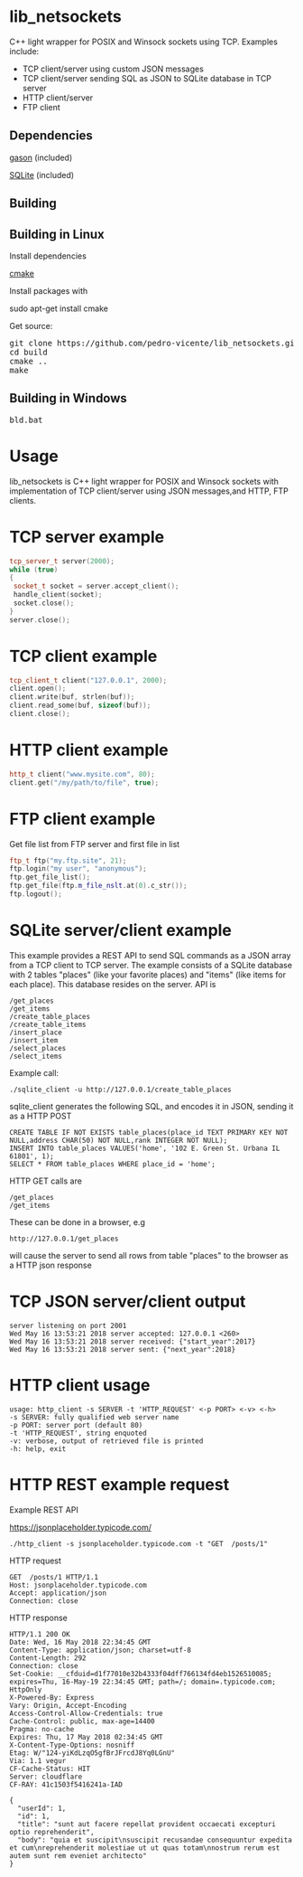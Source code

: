 # lib_netsockets
C++ light wrapper for POSIX and Winsock sockets using TCP. Examples include:
<br /> 
* TCP client/server using custom JSON messages
* TCP client/server sending SQL as JSON to SQLite database in TCP server
* HTTP client/server
* FTP client

Dependencies 
------------

[gason](https://github.com/vivkin/gason) (included)
<br /> 

[SQLite](https://www.sqlite.org/) (included)
<br />

Building
------------

## Building in Linux 

Install dependencies

[cmake](https://cmake.org/)

Install packages with

sudo apt-get install cmake

Get source:
<pre>
git clone https://github.com/pedro-vicente/lib_netsockets.git
cd build
cmake ..
make
</pre>

## Building in Windows 
<pre>
bld.bat
</pre>

# Usage
lib_netsockets is C++ light wrapper for POSIX and Winsock sockets with implementation of TCP client/server using JSON messages,and HTTP, FTP clients.

# TCP server example
```c++
tcp_server_t server(2000);
while (true)
{
 socket_t socket = server.accept_client();
 handle_client(socket);
 socket.close();
}
server.close();
```

# TCP client example
```c++
tcp_client_t client("127.0.0.1", 2000);
client.open();
client.write(buf, strlen(buf));
client.read_some(buf, sizeof(buf));
client.close();
```

# HTTP client example
```c++
http_t client("www.mysite.com", 80);
client.get("/my/path/to/file", true);
```

# FTP client example
Get file list from FTP server and first file in list
```c++
ftp_t ftp("my.ftp.site", 21);
ftp.login("my user", "anonymous");
ftp.get_file_list();
ftp.get_file(ftp.m_file_nslt.at(0).c_str());
ftp.logout();
```

# SQLite server/client example
This example provides a REST API to send SQL commands as a JSON array from a TCP client to TCP server.
The example consists of a SQLite database with 2 tables "places" (like your favorite places) and "items" (like items for each place).
This database resides on the server. API is

```
/get_places
/get_items
/create_table_places
/create_table_items
/insert_place
/insert_item
/select_places
/select_items
```

Example call:

```
./sqlite_client -u http://127.0.0.1/create_table_places
```

sqlite_client generates the following SQL, and encodes it in JSON, sending it as a HTTP POST

```
CREATE TABLE IF NOT EXISTS table_places(place_id TEXT PRIMARY KEY NOT NULL,address CHAR(50) NOT NULL,rank INTEGER NOT NULL);
INSERT INTO table_places VALUES('home', '102 E. Green St. Urbana IL 61801', 1);
SELECT * FROM table_places WHERE place_id = 'home';
```

HTTP GET calls are 

```
/get_places
/get_items
```

These can be done in a browser, e.g

```
http://127.0.0.1/get_places
```

will cause the server to send all rows from table "places" to the browser as a HTTP json response

# TCP JSON server/client output
```
server listening on port 2001
Wed May 16 13:53:21 2018 server accepted: 127.0.0.1 <260>
Wed May 16 13:53:21 2018 server received: {"start_year":2017}
Wed May 16 13:53:21 2018 server sent: {"next_year":2018}
```

# HTTP client usage
```
usage: http_client -s SERVER -t 'HTTP_REQUEST' <-p PORT> <-v> <-h>
-s SERVER: fully qualified web server name
-p PORT: server port (default 80)
-t 'HTTP_REQUEST', string enquoted
-v: verbose, output of retrieved file is printed
-h: help, exit
```

# HTTP REST example request
Example REST API

https://jsonplaceholder.typicode.com/

```
./http_client -s jsonplaceholder.typicode.com -t "GET  /posts/1"
```

HTTP request

```
GET  /posts/1 HTTP/1.1
Host: jsonplaceholder.typicode.com
Accept: application/json
Connection: close
```


HTTP response

```
HTTP/1.1 200 OK
Date: Wed, 16 May 2018 22:34:45 GMT
Content-Type: application/json; charset=utf-8
Content-Length: 292
Connection: close
Set-Cookie: __cfduid=d1f77010e32b4333f04dff766134fd4eb1526510085; expires=Thu, 16-May-19 22:34:45 GMT; path=/; domain=.typicode.com; HttpOnly
X-Powered-By: Express
Vary: Origin, Accept-Encoding
Access-Control-Allow-Credentials: true
Cache-Control: public, max-age=14400
Pragma: no-cache
Expires: Thu, 17 May 2018 02:34:45 GMT
X-Content-Type-Options: nosniff
Etag: W/"124-yiKdLzqO5gfBrJFrcdJ8Yq0LGnU"
Via: 1.1 vegur
CF-Cache-Status: HIT
Server: cloudflare
CF-RAY: 41c1503f5416241a-IAD

{
  "userId": 1,
  "id": 1,
  "title": "sunt aut facere repellat provident occaecati excepturi optio reprehenderit",
  "body": "quia et suscipit\nsuscipit recusandae consequuntur expedita et cum\nreprehenderit molestiae ut ut quas totam\nnostrum rerum est autem sunt rem eveniet architecto"
}
```